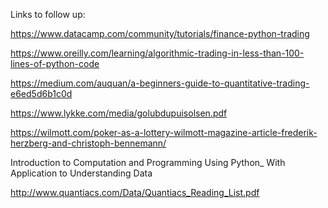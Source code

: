 Links to follow up:

https://www.datacamp.com/community/tutorials/finance-python-trading

https://www.oreilly.com/learning/algorithmic-trading-in-less-than-100-lines-of-python-code

https://medium.com/auquan/a-beginners-guide-to-quantitative-trading-e6ed5d6b1c0d

https://www.lykke.com/media/golubdupuisolsen.pdf

https://wilmott.com/poker-as-a-lottery-wilmott-magazine-article-frederik-herzberg-and-christoph-bennemann/

Introduction to Computation and Programming Using Python_ With Application to Understanding Data

http://www.quantiacs.com/Data/Quantiacs_Reading_List.pdf
